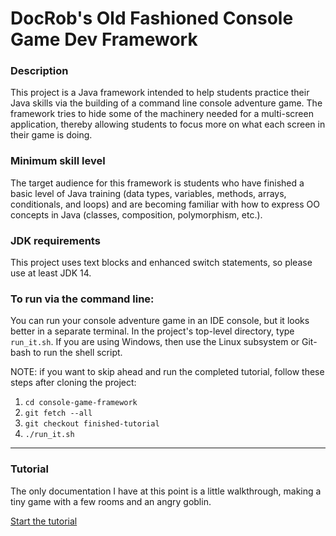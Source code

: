# DocRob's Old Fashioned Console Game Dev Framework

### Description 
This project is a Java framework intended to help students practice their Java skills via the building of a command line console adventure game. The framework tries to hide some of the machinery needed for a multi-screen application, thereby allowing students to focus more on what each screen in their game is doing.

### Minimum skill level
The target audience for this framework is students who have finished a basic level of Java training (data types, variables, methods, arrays, conditionals, and loops) and are becoming familiar with how to express OO concepts in Java (classes, composition, polymorphism, etc.).

### JDK requirements
This project uses text blocks and enhanced switch statements, so please use at least JDK 14.

### To run via the command line:
You can run your console adventure game in an IDE console, but it looks better in a separate terminal. In the project's top-level directory, type `run_it.sh`. If you are using Windows, then use the Linux subsystem or Git-bash to run the shell script. 

NOTE: if you want to skip ahead and run the completed tutorial, follow these steps after cloning the project:
1. `cd console-game-framework`
2. `git fetch --all`
3. `git checkout finished-tutorial`
4. `./run_it.sh`

---

### Tutorial

The only documentation I have at this point is a little walkthrough, making a tiny game with a few rooms and an angry goblin.

[Start the tutorial](tutorial/start_here.md)
